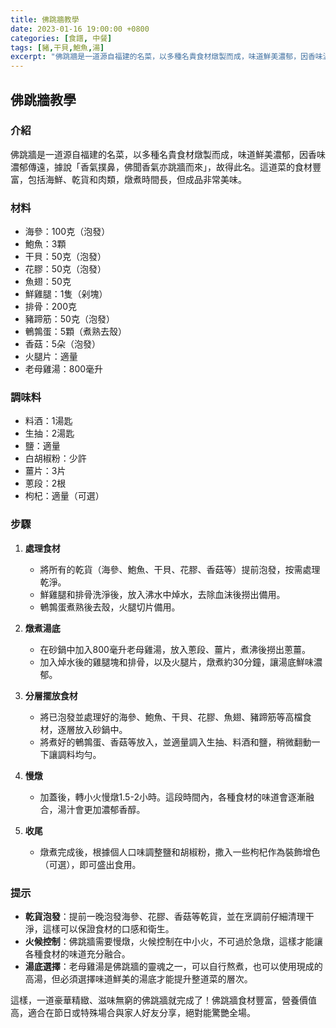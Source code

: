 ```yaml
---
title: 佛跳牆教學
date: 2023-01-16 19:00:00 +0800
categories: [食譜, 中餐]
tags: [豬,干貝,鮑魚,湯] 
excerpt: "佛跳牆是一道源自福建的名菜，以多種名貴食材燉製而成，味道鮮美濃郁，因香味濃郁傳遠，據說「香氣撲鼻，佛聞香氣亦跳牆而來」，故得此名"
---
```


## 佛跳牆教學

### 介紹
佛跳牆是一道源自福建的名菜，以多種名貴食材燉製而成，味道鮮美濃郁，因香味濃郁傳遠，據說「香氣撲鼻，佛聞香氣亦跳牆而來」，故得此名。這道菜的食材豐富，包括海鮮、乾貨和肉類，燉煮時間長，但成品非常美味。

### 材料
- 海參：100克（泡發）
- 鮑魚：3顆
- 干貝：50克（泡發）
- 花膠：50克（泡發）
- 魚翅：50克
- 鮮雞腿：1隻（剁塊）
- 排骨：200克
- 豬蹄筋：50克（泡發）
- 鵪鶉蛋：5顆（煮熟去殼）
- 香菇：5朵（泡發）
- 火腿片：適量
- 老母雞湯：800毫升

### 調味料
- 料酒：1湯匙
- 生抽：2湯匙
- 鹽：適量
- 白胡椒粉：少許
- 薑片：3片
- 蔥段：2根
- 枸杞：適量（可選）

### 步驟

1. **處理食材**
   - 將所有的乾貨（海參、鮑魚、干貝、花膠、香菇等）提前泡發，按需處理乾淨。
   - 鮮雞腿和排骨洗淨後，放入沸水中焯水，去除血沫後撈出備用。
   - 鵪鶉蛋煮熟後去殼，火腿切片備用。

2. **燉煮湯底**
   - 在砂鍋中加入800毫升老母雞湯，放入蔥段、薑片，煮沸後撈出蔥薑。
   - 加入焯水後的雞腿塊和排骨，以及火腿片，燉煮約30分鐘，讓湯底鮮味濃郁。

3. **分層擺放食材**
   - 將已泡發並處理好的海參、鮑魚、干貝、花膠、魚翅、豬蹄筋等高檔食材，逐層放入砂鍋中。
   - 將煮好的鵪鶉蛋、香菇等放入，並適量調入生抽、料酒和鹽，稍微翻動一下讓調料均勻。

4. **慢燉**
   - 加蓋後，轉小火慢燉1.5-2小時。這段時間內，各種食材的味道會逐漸融合，湯汁會更加濃郁香醇。

5. **收尾**
   - 燉煮完成後，根據個人口味調整鹽和胡椒粉，撒入一些枸杞作為裝飾增色（可選），即可盛出食用。

### 提示
- **乾貨泡發**：提前一晚泡發海參、花膠、香菇等乾貨，並在烹調前仔細清理干淨，這樣可以保證食材的口感和衛生。
- **火候控制**：佛跳牆需要慢燉，火候控制在中小火，不可過於急燉，這樣才能讓各種食材的味道充分融合。
- **湯底選擇**：老母雞湯是佛跳牆的靈魂之一，可以自行熬煮，也可以使用現成的高湯，但必須選擇味道鮮美的湯底才能提升整道菜的層次。

這樣，一道豪華精緻、滋味無窮的佛跳牆就完成了！佛跳牆食材豐富，營養價值高，適合在節日或特殊場合與家人好友分享，絕對能驚艷全場。
